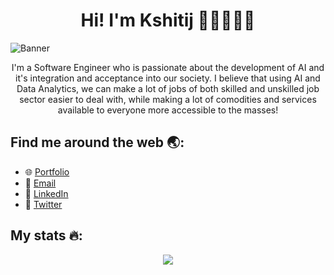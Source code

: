 <h1 align='center'> Hi! I'm Kshitij 👋🏽👨🏽‍💻 </h1>

![Banner](https://user-images.githubusercontent.com/66397721/212951261-6c0d817d-3e9e-4176-98a5-e14a552f41b9.png)

<p align='center'>
I'm a Software Engineer who is passionate about the development of AI and it's integration and acceptance into our society. I believe that using AI and Data Analytics, we can make a lot of jobs of both skilled and unskilled job sector easier to deal with, while making a lot of comodities and services available to everyone more accessible to the masses!
</p>

## Find me around the web 🌏:

- 🌐 [Portfolio](https://notkshitijsingh.github.io/)
- 📧 [Email](mailto:chaharkshitij@gmail.com)
- 🔗 [LinkedIn](https://www.linkedin.com/in/kshitijsingh-lnkdin/)
- 🐤 [Twitter](https://twitter.com/kshitijsinghtwt)

## My stats 🔥:
<p align='center'>
  <img src='https://github-readme-stats.vercel.app/api?username=notkshitijsingh&show_icons=true&theme=transparent&hide_border=true'>
</p>
